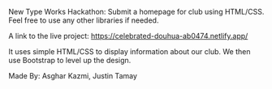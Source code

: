 New Type Works Hackathon: Submit a homepage for club using HTML/CSS. Feel free to use any other libraries if needed.

A link to the live project: https://celebrated-douhua-ab0474.netlify.app/

It uses simple HTML/CSS to display information about our club. We then use Bootstrap to level up the design.

Made By: Asghar Kazmi, Justin Tamay
